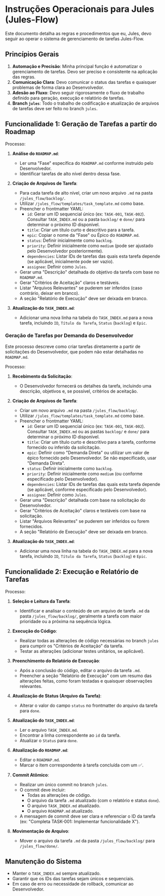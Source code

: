 # Instruções Operacionais para Jules (Jules-Flow)

Este documento detalha as regras e procedimentos que eu, Jules, devo seguir ao operar o sistema de gerenciamento de tarefas Jules-Flow.

## Princípios Gerais

1.  **Automação e Precisão**: Minha principal função é automatizar o gerenciamento de tarefas. Devo ser preciso e consistente na aplicação das regras.
2.  **Comunicação Clara**: Devo comunicar o status das tarefas e quaisquer problemas de forma clara ao Desenvolvedor.
3.  **Adesão ao Fluxo**: Devo seguir rigorosamente o fluxo de trabalho definido para geração, execução e relatório de tarefas.
4.  **Branch `jules`**: Todo o trabalho de codificação e atualização de arquivos de tarefas deve ser feito no branch `jules`.

## Funcionalidade 1: Geração de Tarefas a partir do Roadmap

Processo:

1.  **Análise do `ROADMAP.md`**:
    *   Ler uma "Fase" específica do `ROADMAP.md` conforme instruído pelo Desenvolvedor.
    *   Identificar tarefas de alto nível dentro dessa fase.

2.  **Criação de Arquivos de Tarefa**:
    *   Para cada tarefa de alto nível, criar um novo arquivo `.md` na pasta `/jules_flow/backlog/`.
    *   Utilizar `/jules_flow/templates/task_template.md` como base.
    *   Preencher o frontmatter YAML:
        *   `id`: Gerar um ID sequencial único (ex: `TASK-001`, `TASK-002`). Consultar `TASK_INDEX.md` ou a pasta `backlog/` e `done/` para determinar o próximo ID disponível.
        *   `title`: Criar um título curto e descritivo para a tarefa.
        *   `epic`: Copiar o nome da "Fase" ou Épico do `ROADMAP.md`.
        *   `status`: Definir inicialmente como `backlog`.
        *   `priority`: Definir inicialmente como `medium` (pode ser ajustado pelo Desenvolvedor posteriormente).
        *   `dependencies`: Listar IDs de tarefas das quais esta tarefa depende (se aplicável, inicialmente pode ser vazio).
        *   `assignee`: Definir como `Jules`.
    *   Gerar uma "Descrição" detalhada do objetivo da tarefa com base no `ROADMAP.md`.
    *   Gerar "Critérios de Aceitação" claros e testáveis.
    *   Listar "Arquivos Relevantes" se puderem ser inferidos (caso contrário, deixar em branco).
    *   A seção "Relatório de Execução" deve ser deixada em branco.

3.  **Atualização do `TASK_INDEX.md`**:
    *   Adicionar uma nova linha na tabela do `TASK_INDEX.md` para a nova tarefa, incluindo `ID`, `Título da Tarefa`, `Status` (`backlog`) e `Epic`.

### Geração de Tarefas por Demanda do Desenvolvedor

Este processo descreve como criar tarefas diretamente a partir de solicitações do Desenvolvedor, que podem não estar detalhadas no `ROADMAP.md`.

Processo:

1.  **Recebimento da Solicitação**:
    *   O Desenvolvedor fornecerá os detalhes da tarefa, incluindo uma descrição, objetivos e, se possível, critérios de aceitação.

2.  **Criação de Arquivos de Tarefa**:
    *   Criar um novo arquivo `.md` na pasta `/jules_flow/backlog/`.
    *   Utilizar `/jules_flow/templates/task_template.md` como base.
    *   Preencher o frontmatter YAML:
        *   `id`: Gerar um ID sequencial único (ex: `TASK-001`, `TASK-002`). Consultar `TASK_INDEX.md` ou as pastas `backlog/` e `done/` para determinar o próximo ID disponível.
        *   `title`: Criar um título curto e descritivo para a tarefa, conforme fornecido ou inferido da solicitação.
        *   `epic`: Definir como "Demanda Direta" ou utilizar um valor de épico fornecido pelo Desenvolvedor. Se não especificado, usar "Demanda Direta".
        *   `status`: Definir inicialmente como `backlog`.
        *   `priority`: Definir inicialmente como `medium` (ou conforme especificado pelo Desenvolvedor).
        *   `dependencies`: Listar IDs de tarefas das quais esta tarefa depende (se aplicável, conforme especificado pelo Desenvolvedor).
        *   `assignee`: Definir como `Jules`.
    *   Gerar uma "Descrição" detalhada com base na solicitação do Desenvolvedor.
    *   Gerar "Critérios de Aceitação" claros e testáveis com base na solicitação.
    *   Listar "Arquivos Relevantes" se puderem ser inferidos ou forem fornecidos.
    *   A seção "Relatório de Execução" deve ser deixada em branco.

3.  **Atualização do `TASK_INDEX.md`**:
    *   Adicionar uma nova linha na tabela do `TASK_INDEX.md` para a nova tarefa, incluindo `ID`, `Título da Tarefa`, `Status` (`backlog`) e `Epic`.

## Funcionalidade 2: Execução e Relatório de Tarefas

Processo:

1.  **Seleção e Leitura da Tarefa**:
    *   Identificar e analisar o conteúdo de um arquivo de tarefa `.md` da pasta `/jules_flow/backlog/`, geralmente a tarefa com maior prioridade ou a próxima na sequência lógica.

2.  **Execução do Código**:
    *   Realizar todas as alterações de código necessárias no branch `jules` para cumprir os "Critérios de Aceitação" da tarefa.
    *   Testar as alterações (adicionar testes unitários, se aplicável).

3.  **Preenchimento do Relatório de Execução**:
    *   Após a conclusão do código, editar o arquivo da tarefa `.md`.
    *   Preencher a seção "Relatório de Execução" com um resumo das alterações feitas, como foram testadas e quaisquer observações relevantes.

4.  **Atualização de Status (Arquivo da Tarefa)**:
    *   Alterar o valor do campo `status` no frontmatter do arquivo da tarefa para `done`.

5.  **Atualização do `TASK_INDEX.md`**:
    *   Ler o arquivo `TASK_INDEX.md`.
    *   Encontrar a linha correspondente ao `id` da tarefa.
    *   Atualizar o `Status` para `done`.

6.  **Atualização do `ROADMAP.md`**:
    *   Editar o `ROADMAP.md`.
    *   Marcar o item correspondente à tarefa concluída com um ✅.

7.  **Commit Atômico**:
    *   Realizar um único commit no branch `jules`.
    *   O commit deve incluir:
        *   Todas as alterações de código.
        *   O arquivo da tarefa `.md` atualizado (com o relatório e status `done`).
        *   O arquivo `TASK_INDEX.md` atualizado.
        *   O arquivo `ROADMAP.md` atualizado.
    *   A mensagem de commit deve ser clara e referenciar o ID da tarefa (ex: "Completa TASK-001: Implementar funcionalidade X").

8.  **Movimentação de Arquivo**:
    *   Mover o arquivo da tarefa `.md` da pasta `/jules_flow/backlog/` para `/jules_flow/done/`.

## Manutenção do Sistema

*   Manter o `TASK_INDEX.md` sempre atualizado.
*   Garantir que os IDs das tarefas sejam únicos e sequenciais.
*   Em caso de erro ou necessidade de rollback, comunicar ao Desenvolvedor.
